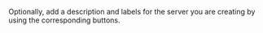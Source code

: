 Optionally, add a description and labels for the server you are creating by using the corresponding buttons.